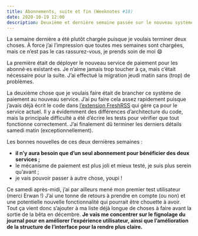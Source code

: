 ```yaml
---
title: Abonnements, suite et fin (Weeknotes #18)
date: 2020-10-19 12:00
description: Deuxième et dernière semaine passée sur le nouveau système de paiement, une bonne chose de terminée.
---
```


La semaine dernière a été plutôt chargée puisque je voulais terminer deux
choses. À force j’ai l’impression que toutes mes semaines sont chargées, mais
ce n’est pas le cas rassurez-vous, je prends soin de moi 😄

La première était de déployer le nouveau service de paiement pour les
abonné‧es existant‧es. Je n’aime jamais trop toucher à ça, mais c’était
nécessaire pour la suite. J’ai effectué la migration jeudi matin sans (trop) de
problèmes.

La deuxième chose que je voulais faire était de brancher ce système de paiement
au nouveau service. J’ai pu faire cela assez rapidement puisque j’avais déjà
écrit le code dans [l’extension FreshRSS](https://github.com/flusio/xExtension-Flus)
qui gère ça pour le service actuel. Il y a évidemment des différences
d’architecture du code, mais la principale difficulté a été d’écrire les tests
pour vérifier que tout fonctionne correctement. J’ai finalement dû terminer les
derniers détails samedi matin (exceptionnellement).

Les bonnes nouvelles de ces deux dernières semaines :

- **il n’y aura besoin que d’un seul abonnement pour bénéficier des deux services ;**
- le mécanisme de paiement est plus joli et mieux testé, je suis plus serein
  qu’avant ;
- je vais pouvoir passer à autre chose, youpi !

Ce samedi après-midi, j’ai par ailleurs mené mon premier test utilisateur
(merci Erwan !) J’ai une tonne de retours à prendre en compte (ou non) et une
potentielle nouvelle fonctionnalité qui pourrait être chouette à avoir. Tout ça
vient donc s’ajouter à ma liste déjà longue de choses à faire avant la sortie
de la bêta en décembre. **Je vais me concentrer sur le fignolage du journal pour
en améliorer l’expérience utilisateur, ainsi que l’amélioration de la structure
de l’interface pour la rendre plus claire.**
